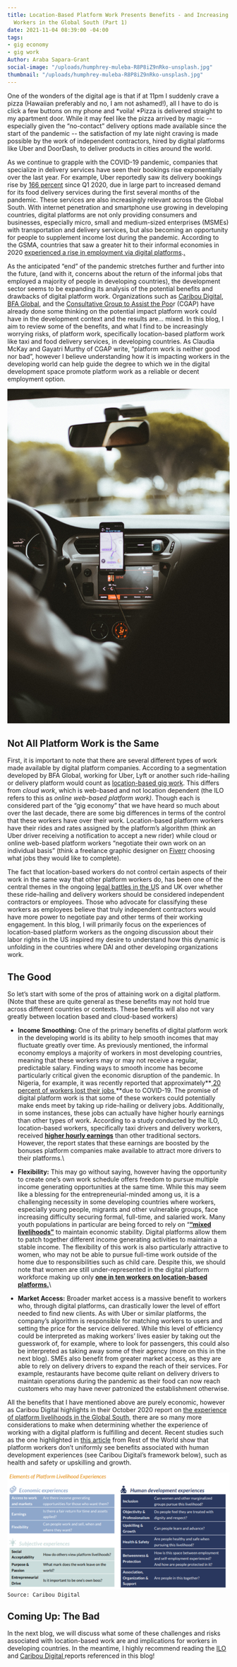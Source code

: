 ```yaml
---
title: Location-Based Platform Work Presents Benefits - and Increasing Risks - to
  Workers in the Global South (Part 1)
date: 2021-11-04 08:39:00 -04:00
tags:
- gig economy
- gig work
Author: Araba Sapara-Grant
social-image: "/uploads/humphrey-muleba-R8P8iZ9nRko-unsplash.jpg"
thumbnail: "/uploads/humphrey-muleba-R8P8iZ9nRko-unsplash.jpg"
---
```


One of the wonders of the digital age is that if at 11pm I suddenly crave a pizza (Hawaiian preferably and no, I am not ashamed!), all I have to do is click a few buttons on my phone and \*voila! \*Pizza is delivered straight to my apartment door. While it may feel like the pizza arrived by magic -- especially given the “no-contact” delivery options made available since the start of the pandemic -- the satisfaction of my late night craving is made possible by the work of independent contractors, hired by digital platforms like Uber and DoorDash, to deliver products in cities around the world.

As we continue to grapple with the COVID-19 pandemic, companies that specialize in delivery services have seen their bookings rise exponentially over the last year. For example, Uber reportedly saw its delivery bookings rise by [166 percent](https://www.theguardian.com/technology/2021/may/05/uber-earnings-food-delivery-revenue) since Q1 2020, due in large part to increased demand for its food delivery services during the first several months of the pandemic. These services are also increasingly relevant across the Global South. With internet penetration and smartphone use growing in developing countries, digital platforms are not only providing consumers and businesses, especially micro, small and medium-sized enterprises (MSMEs) with transportation and delivery services, but also becoming an opportunity for people to supplement income lost during the pandemic. According to the GSMA, countries that saw a greater hit to their informal economies in 2020 [experienced a rise in employment via digital platforms](https://www.gsma.com/mobilefordevelopment/blog/covid-19-and-the-future-of-work-in-africas-mobile-industry-what-the-experts-say/).[.](https://www.ilo.org/wcmsp5/groups/public/---dgreports/---dcomm/---publ/documents/publication/wcms_771749.pdf)

As the anticipated “end” of the pandemic stretches further and further into the future, (and with it, concerns about the return of the informal jobs that employed a majority of people in developing countries), the development sector seems to be expanding its analysis of the potential benefits and drawbacks of digital platform work. Organizations such as [Caribou Digital](https://www.platformlivelihoods.com/), [BFA Global](https://bfaglobal.com/iworker/insights/iworkers-a-new-bellwether-of-the-digital-economy/), and the [Consultative Group to Assist the Poo](https://www.cgap.org/blog/how-can-financial-services-support-platform-workers)r (CGAP) have already done some thinking on the potential impact platform work could have in the development context and the results are... mixed. In this blog, I aim to review some of the benefits, and what I find to be increasingly worrying risks, of platform work, specifically location-based platform work like taxi and food delivery services, in developing countries. As Claudia McKay and Gayatri Murthy of CGAP write, “platform work is neither good nor bad”, however I believe understanding how it is impacting workers in the developing world can help guide the degree to which we in the digital development space promote platform work as a reliable or decent employment option.

![humphrey-muleba-R8P8iZ9nRko-unsplash.jpg](/uploads/humphrey-muleba-R8P8iZ9nRko-unsplash.jpg)

## Not All Platform Work is the Same

First, it is important to note that there are several different types of work made available by digital platform companies. According to a segmentation developed by BFA Global, working for Uber, Lyft or another such ride-hailing or delivery platform would count as [location-based gig work](https://bfaglobal.com/wp-content/uploads/2020/04/BFA_The-iWorker-Project_Ghana-Report_Apr-2020-Web.pdf). This differs from *cloud work*, which is web-based and not location dependent (the ILO refers to this as *online web-based platform work)*. Though each is considered part of the “gig economy” that we have heard so much about over the last decade, there are some big differences in terms of the control that these workers have over their work. Location-based platform workers have their rides and rates assigned by the platform’s algorithm (think an Uber driver receiving a notification to accept a new rider) while cloud or online web-based platform workers “negotiate their own work on an individual basis” (think a freelance graphic designer on [Fiverr](https://www.fiverr.com/) choosing what jobs they would like to complete).

The fact that location-based workers do not control certain aspects of their work in the same way that other platform workers do, has been one of the central themes in the ongoing [legal battles in the U](https://abcnews.go.com/Business/fight-rideshare-drivers-react-ruling-prop-22-unconstitutional/story?id=79599366)S and UK over whether these ride-hailing and delivery workers should be considered independent contractors or employees. Those who advocate for classifying these workers as employees believe that truly independent contractors would have more power to negotiate pay and other terms of their working engagement. In this blog, I will primarily focus on the experiences of location-based platform workers as the ongoing discussion about their labor rights in the US inspired my desire to understand how this dynamic is unfolding in the countries where DAI and other developing organizations work.

## The Good

So let’s start with some of the pros of attaining work on a digital platform. (Note that these are quite general as these benefits may not hold true across different countries or contexts. These benefits will also not vary greatly between location based and cloud-based workers)

* **Income Smoothing:** One of the primary benefits of digital platform work in the developing world is its ability to help smooth incomes that may fluctuate greatly over time. As previously mentioned, the informal economy employs a majority of workers in most developing countries, meaning that these workers may or may not receive a regular, predictable salary. Finding ways to smooth income has become particularly critical given the economic disruption of the pandemic. In Nigeria, for example, it was recently reported that approximately\*\*[ 20 percent of workers lost their jobs ](https://www.reuters.com/world/africa/around-20-nigerian-workers-lost-jobs-due-covid-19-stats-office-2021-09-21/)\*\*due to COVID-19. The promise of digital platform work is that some of these workers could potentially make ends meet by taking up ride-hailing or delivery jobs. Additionally, in some instances, these jobs can actually have higher hourly earnings than other types of work. According to a study conducted by the ILO, location-based workers, specifically taxi drivers and delivery workers, received **[higher hourly earnings](https://www.ilo.org/wcmsp5/groups/public/---dgreports/---dcomm/---publ/documents/publication/wcms_771749.pdf)** than other traditional sectors. However, the report states that these earnings are boosted by the bonuses platform companies make available to attract more drivers to their platforms.\

* **Flexibility:** This may go without saying, however having the opportunity to create one’s own work schedule offers freedom to pursue multiple income generating opportunities at the same time. While this may seem like a blessing for the entrepreneurial-minded among us, it is a challenging necessity in some developing countries where workers, especially young people, migrants and other vulnerable groups, face increasing difficulty securing formal, full-time, and salaried work. Many youth populations in particular are being forced to rely on “**[“mixed livelihoods”](http://mastercardfdn.org/wp-content/uploads/2018/05/Report_YouthLivelihoods_Feb2017v2-Accessible-3-1-accessible.pdf)** to maintain economic stability. Digital platforms allow them to patch together different income generating activities to maintain a stable income. The flexibility of this work is also particularly attractive to women, who may not be able to pursue full-time work outside of the home due to responsibilities such as child care. Despite this, we should note that women are still under-represented in the digital platform workforce making up only **[one in ten workers on location-based platforms.](https://www.ilo.org/wcmsp5/groups/public/---dgreports/---dcomm/---publ/documents/publication/wcms_771749.pdf)**\

* **Market Access:** Broader market access is a massive benefit to workers who, through digital platforms, can drastically lower the level of effort needed to find new clients. As with Uber or similar platforms, the company’s algorithm is responsible for matching workers to users and setting the price for the service delivered. While this level of efficiency could be interpreted as making workers’ lives easier by taking out the guesswork of, for example, where to look for passengers, this could also be interpreted as taking away some of their agency (more on this in the next blog). SMEs also benefit from greater market access, as they are able to rely on delivery drivers to expand the reach of their services. For example, restaurants have become quite reliant on delivery drivers to maintain operations during the pandemic as their food can now reach customers who may have never patronized the establishment otherwise.

All the benefits that I have mentioned above are purely economic, however as Caribou Digital highlights in their October 2020 report on [the experience of platform livelihoods in the Global South](https://www.platformlivelihoods.com/wp-content/uploads/2020/10/QYDEL-v1.01.pdf), there are so many more considerations to make when determining whether the experience of working with a digital platform is fulfilling and decent. Recent studies such as the one highlighted in [this article](https://restofworld.org/2021/global-gig-workers-index-mixed-emotions-dim-prospects/?utm_source=Temp\+-\+World\+Audience&utm_campaign=797a486ff0-EMAIL_CAMPAIGN_2021_10_18_04_57_COPY_01&utm_medium=email&utm_term=0_af5473c5aa-797a486ff0-446089188) from Rest of the World show that platform workers don’t uniformly see benefits associated with human development experiences (see Caribou Digital’s framework below), such as health and safety or upskilling and growth.

![CD Framework.png](/uploads/CD%20Framework.png)`Source: Caribou Digital`

## Coming Up: The Bad

In the next blog, we will discuss what some of these challenges and risks associated with location-based work are and implications for workers in developing countries. In the meantime, I highly recommend reading the [ILO](https://www.ilo.org/wcmsp5/groups/public/---dgreports/---dcomm/---publ/documents/publication/wcms_771749.pdf) and [Caribou Digital ](https://www.platformlivelihoods.com/wp-content/uploads/2020/10/QYDEL-v1.01.pdf)reports referenced in this blog!